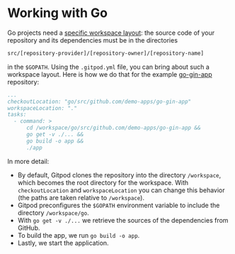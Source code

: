 # Working with Go

Go projects need a [specific workspace layout](https://golang.org/doc/code.html#Organization):
the source code of your repository and its dependencies must be in the directories
```sh
src/[repository-provider]/[repository-owner]/[repository-name]
```
in the `$GOPATH`. Using the `.gitpod.yml` file, you can bring about such a workspace layout. Here is
how we do that for the example
[go-gin-app](https://github.com/gitpod-io/definitely-gp/blob/master/go-gin-app/.gitpod) repository:
```yaml
...
checkoutLocation: "go/src/github.com/demo-apps/go-gin-app"
workspaceLocation: "."
tasks:
  - command: >
      cd /workspace/go/src/github.com/demo-apps/go-gin-app &&
      go get -v ./... &&
      go build -o app &&
      ./app
```

In more detail:
  * By default, Gitpod clones the repository into the directory `/workspace`, which becomes the
    root directory for the workspace. With `checkoutLocation` and `workspaceLocation` you can
    change this behavior (the paths are taken relative to `/workspace`).
  * Gitpod preconfigures the `$GOPATH` environment variable to include the directory `/workspace/go`.
  * With `go get -v ./...` we retrieve the sources of the dependencies from GitHub.
  * To build the app, we run `go build -o app`.
  * Lastly, we start the application.
